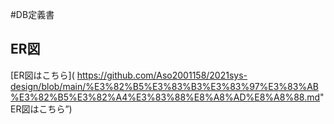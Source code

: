 #DB定義書
## ER図
[ER図はこちら]( https://github.com/Aso2001158/2021sys-design/blob/main/%E3%82%B5%E3%83%B3%E3%83%97%E3%83%AB%E3%82%B5%E3%82%A4%E3%83%88%E8%A8%AD%E8%A8%88.md" ER図はこちら”)

